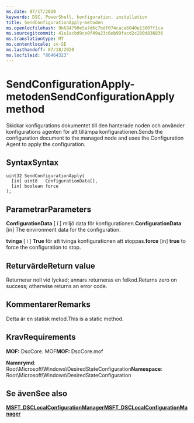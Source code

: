 ```yaml
---
ms.date: 07/17/2020
keywords: DSC, PowerShell, konfiguration, installation
title: SendConfigurationApply-metoden
ms.openlocfilehash: 9b684790e5a7d6c7bdf074caca6040e13807f1ca
ms.sourcegitcommit: 41e1acbd9ce0f49a23c6eb99facd2c280d836836
ms.translationtype: MT
ms.contentlocale: sv-SE
ms.lasthandoff: 07/18/2020
ms.locfileid: "86464323"
---
```

# <a name="sendconfigurationapply-method"></a><span data-ttu-id="ebd59-103">SendConfigurationApply-metoden</span><span class="sxs-lookup"><span data-stu-id="ebd59-103">SendConfigurationApply method</span></span>

<span data-ttu-id="ebd59-104">Skickar konfigurations dokumentet till den hanterade noden och använder konfigurations agenten för att tillämpa konfigurationen.</span><span class="sxs-lookup"><span data-stu-id="ebd59-104">Sends the configuration document to the managed node and uses the Configuration Agent to apply the configuration.</span></span>

## <a name="syntax"></a><span data-ttu-id="ebd59-105">Syntax</span><span class="sxs-lookup"><span data-stu-id="ebd59-105">Syntax</span></span>

```mof
uint32 SendConfigurationApply(
  [in] uint8   ConfigurationData[],
  [in] boolean force
);
```

## <a name="parameters"></a><span data-ttu-id="ebd59-106">Parametrar</span><span class="sxs-lookup"><span data-stu-id="ebd59-106">Parameters</span></span>

<span data-ttu-id="ebd59-107">**ConfigurationData** \[ i \] miljö data för konfigurationen.</span><span class="sxs-lookup"><span data-stu-id="ebd59-107">**ConfigurationData** \[in\] The environment data for the configuration.</span></span>

<span data-ttu-id="ebd59-108">**tvinga** \[ i \] **True** för att tvinga konfigurationen att stoppas.</span><span class="sxs-lookup"><span data-stu-id="ebd59-108">**force** \[in\] **true** to force the configuration to stop.</span></span>

## <a name="return-value"></a><span data-ttu-id="ebd59-109">Returvärde</span><span class="sxs-lookup"><span data-stu-id="ebd59-109">Return value</span></span>

<span data-ttu-id="ebd59-110">Returnerar noll vid lyckad; annars returneras en felkod.</span><span class="sxs-lookup"><span data-stu-id="ebd59-110">Returns zero on success; otherwise returns an error code.</span></span>

## <a name="remarks"></a><span data-ttu-id="ebd59-111">Kommentarer</span><span class="sxs-lookup"><span data-stu-id="ebd59-111">Remarks</span></span>

<span data-ttu-id="ebd59-112">Detta är en statisk metod.</span><span class="sxs-lookup"><span data-stu-id="ebd59-112">This is a static method.</span></span>

## <a name="requirements"></a><span data-ttu-id="ebd59-113">Krav</span><span class="sxs-lookup"><span data-stu-id="ebd59-113">Requirements</span></span>

<span data-ttu-id="ebd59-114">**MOF:** DscCore. MOF</span><span class="sxs-lookup"><span data-stu-id="ebd59-114">**MOF:** DscCore.mof</span></span>

<span data-ttu-id="ebd59-115">**Namnrymd**: Root\Microsoft\Windows\DesiredStateConfiguration</span><span class="sxs-lookup"><span data-stu-id="ebd59-115">**Namespace**: Root\Microsoft\Windows\DesiredStateConfiguration</span></span>

## <a name="see-also"></a><span data-ttu-id="ebd59-116">Se även</span><span class="sxs-lookup"><span data-stu-id="ebd59-116">See also</span></span>

[<span data-ttu-id="ebd59-117">**MSFT_DSCLocalConfigurationManager**</span><span class="sxs-lookup"><span data-stu-id="ebd59-117">**MSFT_DSCLocalConfigurationManager**</span></span>](msft-dsclocalconfigurationmanager.md)
